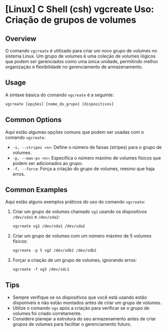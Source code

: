 # [Linux] C Shell (csh) vgcreate Uso: Criação de grupos de volumes

## Overview
O comando `vgcreate` é utilizado para criar um novo grupo de volumes no sistema Linux. Um grupo de volumes é uma coleção de volumes lógicos que podem ser gerenciados como uma única unidade, permitindo melhor organização e flexibilidade no gerenciamento de armazenamento.

## Usage
A sintaxe básica do comando `vgcreate` é a seguinte:

```csh
vgcreate [opções] [nome_do_grupo] [dispositivos]
```

## Common Options
Aqui estão algumas opções comuns que podem ser usadas com o comando `vgcreate`:

- `-s, --stripes <n>`: Define o número de faixas (stripes) para o grupo de volumes.
- `-p, --max-pv <n>`: Especifica o número máximo de volumes físicos que podem ser adicionados ao grupo.
- `-f, --force`: Força a criação do grupo de volumes, mesmo que haja erros.

## Common Examples
Aqui estão alguns exemplos práticos do uso do comando `vgcreate`:

1. Criar um grupo de volumes chamado `vg1` usando os dispositivos `/dev/sda1` e `/dev/sda2`:

   ```csh
   vgcreate vg1 /dev/sda1 /dev/sda2
   ```

2. Criar um grupo de volumes com um número máximo de 5 volumes físicos:

   ```csh
   vgcreate -p 5 vg2 /dev/sdb1 /dev/sdb2
   ```

3. Forçar a criação de um grupo de volumes, ignorando erros:

   ```csh
   vgcreate -f vg3 /dev/sdc1
   ```

## Tips
- Sempre verifique se os dispositivos que você está usando estão disponíveis e não estão montados antes de criar um grupo de volumes.
- Utilize o comando `vgs` após a criação para verificar se o grupo de volumes foi criado corretamente.
- Considere planejar a estrutura do seu armazenamento antes de criar grupos de volumes para facilitar o gerenciamento futuro.
